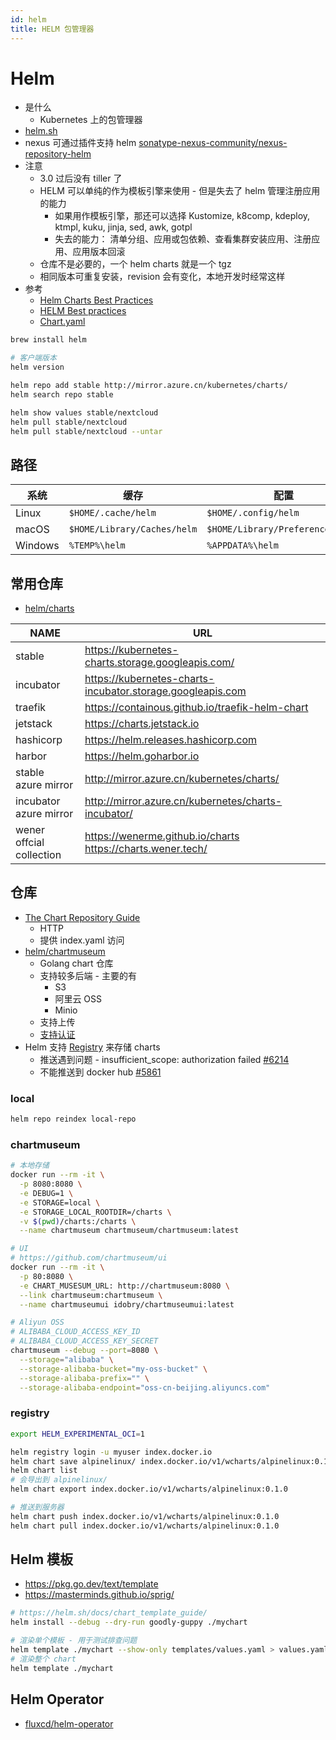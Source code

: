 ```yaml
---
id: helm
title: HELM 包管理器
---
```


# Helm

- 是什么
  - Kubernetes 上的包管理器
- [helm.sh](https://helm.sh/)
- nexus 可通过插件支持 helm [sonatype-nexus-community/nexus-repository-helm](https://github.com/sonatype-nexus-community/nexus-repository-helm)
- 注意
  - 3.0 过后没有 tiller 了
  - HELM 可以单纯的作为模板引擎来使用 - 但是失去了 helm 管理注册应用的能力
    - 如果用作模板引擎，那还可以选择 Kustomize, k8comp, kdeploy, ktmpl, kuku, jinja, sed, awk, gotpl
    - 失去的能力： 清单分组、应用或包依赖、查看集群安装应用、注册应用、应用版本回滚
  - 仓库不是必要的，一个 helm charts 就是一个 tgz
  - 相同版本可重复安装，revision 会有变化，本地开发时经常这样
- 参考
  - [Helm Charts Best Practices](https://jfrog.com/blog/helm-charts-best-practices/)
  - [HELM Best practices](https://codefresh.io/docs/docs/new-helm/helm-best-practices/)
  - [Chart.yaml](https://helm.sh/docs/topics/charts/#the-chartyaml-file)

```bash
brew install helm

# 客户端版本
helm version

helm repo add stable http://mirror.azure.cn/kubernetes/charts/
helm search repo stable

helm show values stable/nextcloud
helm pull stable/nextcloud
helm pull stable/nextcloud --untar
```

## 路径

| 系统    | 缓存                        | 配置                             | 数据                      |
| ------- | --------------------------- | -------------------------------- | ------------------------- |
| Linux   | `$HOME/.cache/helm`         | `$HOME/.config/helm`             | `$HOME/.local/share/helm` |
| macOS   | `$HOME/Library/Caches/helm` | `$HOME/Library/Preferences/helm` | `$HOME/Library/helm`      |
| Windows | `%TEMP%\helm`               | `%APPDATA%\helm`                 | `%APPDATA%\helm`          |

## 常用仓库

- [helm/charts](https://github.com/helm/charts)

| NAME                         | URL                                                             |
| ---------------------------- | --------------------------------------------------------------- |
| stable                       | https://kubernetes-charts.storage.googleapis.com/               |
| incubator                    | https://kubernetes-charts-incubator.storage.googleapis.com      |
| traefik                      | https://containous.github.io/traefik-helm-chart                 |
| jetstack                     | https://charts.jetstack.io                                      |
| hashicorp                    | https://helm.releases.hashicorp.com                             |
| harbor                       | https://helm.goharbor.io                                        |
| stable<br/>azure mirror      | http://mirror.azure.cn/kubernetes/charts/                       |
| incubator<br/>azure mirror   | http://mirror.azure.cn/kubernetes/charts-incubator/             |
| wener<br/>offcial collection | https://wenerme.github.io/charts<br/>https://charts.wener.tech/ |

## 仓库

- [The Chart Repository Guide](https://helm.sh/docs/topics/chart_repository)
  - HTTP
  - 提供 index.yaml 访问
- [helm/chartmuseum](https://github.com/helm/chartmuseum)
  - Golang chart 仓库
  - 支持较多后端 - 主要的有
    - S3
    - 阿里云 OSS
    - Minio
  - 支持上传
  - [支持认证](https://github.com/helm/chartmuseum#basic-auth)
- Helm 支持 [Registry](https://helm.sh/docs/topics/registries/) 来存储 charts
  - 推送遇到问题 - insufficient_scope: authorization failed [#6214](https://github.com/helm/helm/issues/6214)
  - 不能推送到 docker hub [#5861](https://github.com/helm/helm/issues/5861)

### local

```bash
helm repo reindex local-repo
```

### chartmuseum

```bash
# 本地存储
docker run --rm -it \
  -p 8080:8080 \
  -e DEBUG=1 \
  -e STORAGE=local \
  -e STORAGE_LOCAL_ROOTDIR=/charts \
  -v $(pwd)/charts:/charts \
  --name chartmuseum chartmuseum/chartmuseum:latest

# UI
# https://github.com/chartmuseum/ui
docker run --rm -it \
  -p 80:8080 \
  -e CHART_MUSESUM_URL: http://chartmuseum:8080 \
  --link chartmuseum:chartmuseum \
  --name chartmuseumui idobry/chartmuseumui:latest
```

```bash
# Aliyun OSS
# ALIBABA_CLOUD_ACCESS_KEY_ID
# ALIBABA_CLOUD_ACCESS_KEY_SECRET
chartmuseum --debug --port=8080 \
  --storage="alibaba" \
  --storage-alibaba-bucket="my-oss-bucket" \
  --storage-alibaba-prefix="" \
  --storage-alibaba-endpoint="oss-cn-beijing.aliyuncs.com"
```

### registry

```bash
export HELM_EXPERIMENTAL_OCI=1

helm registry login -u myuser index.docker.io
helm chart save alpinelinux/ index.docker.io/v1/wcharts/alpinelinux:0.1.0
helm chart list
# 会导出到 alpinelinux/
helm chart export index.docker.io/v1/wcharts/alpinelinux:0.1.0

# 推送到服务器
helm chart push index.docker.io/v1/wcharts/alpinelinux:0.1.0
helm chart pull index.docker.io/v1/wcharts/alpinelinux:0.1.0
```

## Helm 模板

- https://pkg.go.dev/text/template
- https://masterminds.github.io/sprig/

```bash
# https://helm.sh/docs/chart_template_guide/
helm install --debug --dry-run goodly-guppy ./mychart

# 渲染单个模板 - 用于测试排查问题
helm template ./mychart --show-only templates/values.yaml > values.yaml
# 渲染整个 chart
helm template ./mychart
```

## Helm Operator

- [fluxcd/helm-operator](https://github.com/fluxcd/helm-operator)
